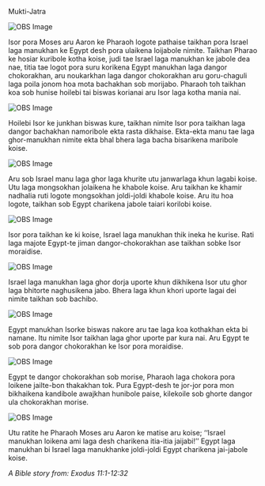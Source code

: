 Mukti-Jatra

![OBS Image]($?direct&)

Isor pora Moses aru Aaron ke Pharaoh logote pathaise taikhan pora Israel laga manukhan ke Egypt desh pora ulaikena loijabole nimite.  Taikhan Pharao ke hosiar kuribole kotha koise, judi tae Israel laga manukhan ke jabole dea nae, titia tae logot pora suru korikena Egypt manukhan laga dangor chokorakhan, aru noukarkhan laga dangor chokorakhan aru goru-chaguli laga poila jonom hoa mota bachakhan sob morijabo. Pharaoh toh taikhan koa sob hunise hoilebi tai biswas korianai aru Isor laga kotha mania nai.  

![OBS Image]($?direct&)

Hoilebi Isor ke junkhan biswas kure, taikhan nimite Isor pora taikhan laga dangor bachakhan namoribole ekta rasta dikhaise. Ekta-ekta manu tae laga ghor-manukhan nimite ekta bhal bhera laga bacha bisarikena maribole koise. 

![OBS Image]($?direct&)

Aru sob Israel manu laga ghor laga khurite utu janwarlaga khun lagabi koise.  Utu laga mongsokhan jolaikena he khabole koise. Aru taikhan ke khamir nadhalia ruti logote mongsokhan joldi-joldi khabole koise.  Aru itu hoa logote, taikhan sob Egypt charikena jabole taiari korilobi koise. 

![OBS Image]($?direct&)

Isor pora taikhan ke ki koise, Israel laga manukhan thik ineka he kurise. Rati laga majote Egypt-te jiman dangor-chokorakhan ase taikhan sobke Isor moraidise. 

![OBS Image]($?direct&)

Israel laga manukhan laga ghor dorja uporte khun dikhikena Isor utu ghor laga bhitorte naghusikena jabo. Bhera laga khun khori uporte lagai dei nimite taikhan sob bachibo. 

![OBS Image]($?direct&)

Egypt manukhan Isorke biswas nakore aru tae laga koa kothakhan ekta bi namane. Itu nimite Isor taikhan laga ghor uporte par kura nai. Aru Egypt te sob pora dangor chokorakhan ke Isor pora moraidise. 

![OBS Image]($?direct&)

Egypt te dangor chokorakhan sob morise, Pharaoh laga chokora pora loikene jailte-bon thakakhan tok. Pura Egypt-desh te jor-jor pora mon bikhaikena kandibole awajkhan hunibole paise, kilekoile sob ghorte dangor ula chokorakhan morise. 

![OBS Image]($?direct&)

Utu ratite he Pharaoh Moses aru Aaron ke matise aru koise; ‘‘Israel manukhan loikena ami laga desh charikena itia-itia jaijabi!’’ Egypt laga manukhan bi Israel laga manukhanke joldi-joldi Egypt charikena jai-jabole koise.  

_A Bible story from: Exodus 11:1-12:32_

